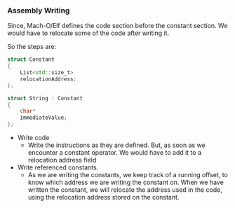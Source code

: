 ### Assembly Writing

Since, Mach-O/Elf defines the code section before the constant section. We would have
to relocate some of the code after writing it.

So the steps are:
```c++
struct Constant 
{
    List<std::size_t>
    relocationAddress;
};

struct String : Constant
{
    char*
    immediateValue;
};
```
* Write code
    * Write the instructions as they are defined. But, as soon as we encounter a 
      constant operator. We would have to add it to a relocation address field 
* Write referenced constants.
    * As we are writing the constants, we keep track of a running offset, to know 
      which address we are writing the constant on. When we have written the 
      constant, we will relocate the address used in the code, using the relocation
      address stored on the constant.